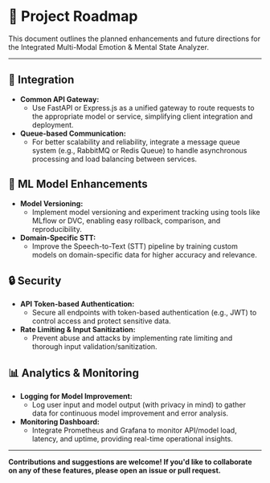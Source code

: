# 🚀 Project Roadmap

This document outlines the planned enhancements and future directions for the Integrated Multi-Modal Emotion & Mental State Analyzer.

---

## 🔁 Integration
- **Common API Gateway:**
  - Use FastAPI or Express.js as a unified gateway to route requests to the appropriate model or service, simplifying client integration and deployment.
- **Queue-based Communication:**
  - For better scalability and reliability, integrate a message queue system (e.g., RabbitMQ or Redis Queue) to handle asynchronous processing and load balancing between services.

## 🧠 ML Model Enhancements
- **Model Versioning:**
  - Implement model versioning and experiment tracking using tools like MLflow or DVC, enabling easy rollback, comparison, and reproducibility.
- **Domain-Specific STT:**
  - Improve the Speech-to-Text (STT) pipeline by training custom models on domain-specific data for higher accuracy and relevance.

## 🔒 Security
- **API Token-based Authentication:**
  - Secure all endpoints with token-based authentication (e.g., JWT) to control access and protect sensitive data.
- **Rate Limiting & Input Sanitization:**
  - Prevent abuse and attacks by implementing rate limiting and thorough input validation/sanitization.

## 📊 Analytics & Monitoring
- **Logging for Model Improvement:**
  - Log user input and model output (with privacy in mind) to gather data for continuous model improvement and error analysis.
- **Monitoring Dashboard:**
  - Integrate Prometheus and Grafana to monitor API/model load, latency, and uptime, providing real-time operational insights.

---

**Contributions and suggestions are welcome! If you'd like to collaborate on any of these features, please open an issue or pull request.** 